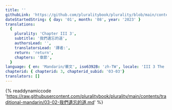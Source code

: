 ```yaml
---
title: ''
githubLink: 'https://github.com/pluralitybook/plurality/blob/main/contents/traditional-mandarin/03-02-我們遺忘的道.md'
dateStartedString: { day: '01', month: '08', year: '2023' }
translations:
  {
    plurality: 'Chapter III 3',
    subtitle: '我們遺忘的道',
    authorsLead: '',
    translatorsLead: '譯者:',
    return: 'return',
    chapters: '章節',
  }
language: { en: 'Mandarin/華文', iso6392B: 'zh-TW', locale: 'III 3 The Lost Dao ' }
chapterid: { chapterid: 3, chapterid_subid: '03-03'}
translators: []
---
```

{% readdynamiccode 'https://raw.githubusercontent.com/pluralitybook/plurality/main/contents/traditional-mandarin/03-02-我們遺忘的道.md' %}
